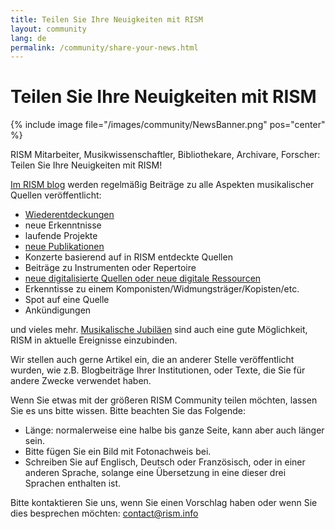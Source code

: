 ```yaml
---
title: Teilen Sie Ihre Neuigkeiten mit RISM
layout: community
lang: de
permalink: /community/share-your-news.html
---
```


# Teilen Sie Ihre Neuigkeiten mit RISM 

{% include image file="/images/community/NewsBanner.png" pos="center" %}

RISM Mitarbeiter, Musikwissenschaftler, Bibliothekare, Archivare, Forscher: Teilen Sie Ihre Neuigkeiten mit RISM! 

[Im RISM blog](/news-archive/all/) werden regelmäßig Beiträge zu alle Aspekten musikalischer Quellen veröffentlicht: 
* [Wiederentdeckungen](/news-archive/rediscovered/)
* neue Erkenntnisse
* laufende Projekte
* [neue Publikationen](/news-archive/new_publications/)
* Konzerte basierend auf in RISM entdeckte Quellen
* Beiträge zu Instrumenten oder Repertoire
* [neue digitalisierte Quellen oder neue digitale Ressourcen](/news-archive/electronic_resources/)
* Erkenntisse zu einem Komponisten/Widmungsträger/Kopisten/etc.
* Spot auf eine Quelle
* Ankündigungen  

und vieles mehr. [Musikalische Jubiläen](/news-archive/musical_anniversaries/) sind auch eine gute Möglichkeit, RISM in aktuelle Ereignisse einzubinden. 

Wir stellen auch gerne Artikel ein, die an anderer Stelle veröffentlicht wurden, wie z.B. Blogbeiträge Ihrer Institutionen, oder Texte, die Sie für andere Zwecke verwendet haben.  

Wenn Sie etwas mit der größeren RISM Community teilen möchten, lassen Sie es uns bitte wissen. Bitte beachten Sie das Folgende:
* Länge: normalerweise eine halbe bis ganze Seite, kann aber auch länger sein.
* Bitte fügen Sie ein Bild mit Fotonachweis bei.
* Schreiben Sie auf Englisch, Deutsch oder Französisch, oder in einer anderen Sprache, solange eine Übersetzung in eine dieser drei Sprachen enthalten ist.

Bitte kontaktieren Sie uns, wenn Sie einen Vorschlag haben oder wenn Sie dies besprechen möchten: [contact@rism.info](mailto:contact@rism.info)
